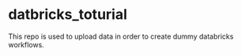 # datbricks_toturial
This repo is used to upload data in order to create dummy databricks workflows.
